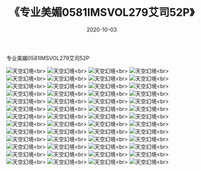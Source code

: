 ﻿---
layout: post
title: 《专业美媚0581IMSVOL279艾司52P》
date: 2020-10-03
img: http://photo.orgx.cf/性感/2020/专业美媚0581IMSVOL279艾司52P/000.jpg
tags: [美女,性感,泳衣]
---

专业美媚0581IMSVOL279艾司52P



![天空幻境](http://photo.orgx.cf/性感/2020/专业美媚0581IMSVOL279艾司52P/001.jpg''天空幻境'')<br>
![天空幻境](http://photo.orgx.cf/性感/2020/专业美媚0581IMSVOL279艾司52P/002.jpg''天空幻境'')<br>
![天空幻境](http://photo.orgx.cf/性感/2020/专业美媚0581IMSVOL279艾司52P/003.jpg''天空幻境'')<br>
![天空幻境](http://photo.orgx.cf/性感/2020/专业美媚0581IMSVOL279艾司52P/004.jpg''天空幻境'')<br>
![天空幻境](http://photo.orgx.cf/性感/2020/专业美媚0581IMSVOL279艾司52P/005.jpg''天空幻境'')<br>
![天空幻境](http://photo.orgx.cf/性感/2020/专业美媚0581IMSVOL279艾司52P/006.jpg''天空幻境'')<br>
![天空幻境](http://photo.orgx.cf/性感/2020/专业美媚0581IMSVOL279艾司52P/007.jpg''天空幻境'')<br>
![天空幻境](http://photo.orgx.cf/性感/2020/专业美媚0581IMSVOL279艾司52P/008.jpg''天空幻境'')<br>
![天空幻境](http://photo.orgx.cf/性感/2020/专业美媚0581IMSVOL279艾司52P/009.jpg''天空幻境'')<br>
![天空幻境](http://photo.orgx.cf/性感/2020/专业美媚0581IMSVOL279艾司52P/010.jpg''天空幻境'')<br>
![天空幻境](http://photo.orgx.cf/性感/2020/专业美媚0581IMSVOL279艾司52P/011.jpg''天空幻境'')<br>
![天空幻境](http://photo.orgx.cf/性感/2020/专业美媚0581IMSVOL279艾司52P/012.jpg''天空幻境'')<br>
![天空幻境](http://photo.orgx.cf/性感/2020/专业美媚0581IMSVOL279艾司52P/013.jpg''天空幻境'')<br>
![天空幻境](http://photo.orgx.cf/性感/2020/专业美媚0581IMSVOL279艾司52P/014.jpg''天空幻境'')<br>
![天空幻境](http://photo.orgx.cf/性感/2020/专业美媚0581IMSVOL279艾司52P/015.jpg''天空幻境'')<br>
![天空幻境](http://photo.orgx.cf/性感/2020/专业美媚0581IMSVOL279艾司52P/016.jpg''天空幻境'')<br>
![天空幻境](http://photo.orgx.cf/性感/2020/专业美媚0581IMSVOL279艾司52P/017.jpg''天空幻境'')<br>
![天空幻境](http://photo.orgx.cf/性感/2020/专业美媚0581IMSVOL279艾司52P/018.jpg''天空幻境'')<br>
![天空幻境](http://photo.orgx.cf/性感/2020/专业美媚0581IMSVOL279艾司52P/019.jpg''天空幻境'')<br>
![天空幻境](http://photo.orgx.cf/性感/2020/专业美媚0581IMSVOL279艾司52P/020.jpg''天空幻境'')<br>
![天空幻境](http://photo.orgx.cf/性感/2020/专业美媚0581IMSVOL279艾司52P/021.jpg''天空幻境'')<br>
![天空幻境](http://photo.orgx.cf/性感/2020/专业美媚0581IMSVOL279艾司52P/022.jpg''天空幻境'')<br>
![天空幻境](http://photo.orgx.cf/性感/2020/专业美媚0581IMSVOL279艾司52P/023.jpg''天空幻境'')<br>
![天空幻境](http://photo.orgx.cf/性感/2020/专业美媚0581IMSVOL279艾司52P/024.jpg''天空幻境'')<br>
![天空幻境](http://photo.orgx.cf/性感/2020/专业美媚0581IMSVOL279艾司52P/025.jpg''天空幻境'')<br>
![天空幻境](http://photo.orgx.cf/性感/2020/专业美媚0581IMSVOL279艾司52P/026.jpg''天空幻境'')<br>
![天空幻境](http://photo.orgx.cf/性感/2020/专业美媚0581IMSVOL279艾司52P/027.jpg''天空幻境'')<br>
![天空幻境](http://photo.orgx.cf/性感/2020/专业美媚0581IMSVOL279艾司52P/028.jpg''天空幻境'')<br>
![天空幻境](http://photo.orgx.cf/性感/2020/专业美媚0581IMSVOL279艾司52P/029.jpg''天空幻境'')<br>
![天空幻境](http://photo.orgx.cf/性感/2020/专业美媚0581IMSVOL279艾司52P/030.jpg''天空幻境'')<br>
![天空幻境](http://photo.orgx.cf/性感/2020/专业美媚0581IMSVOL279艾司52P/031.jpg''天空幻境'')<br>
![天空幻境](http://photo.orgx.cf/性感/2020/专业美媚0581IMSVOL279艾司52P/032.jpg''天空幻境'')<br>
![天空幻境](http://photo.orgx.cf/性感/2020/专业美媚0581IMSVOL279艾司52P/033.jpg''天空幻境'')<br>
![天空幻境](http://photo.orgx.cf/性感/2020/专业美媚0581IMSVOL279艾司52P/034.jpg''天空幻境'')<br>
![天空幻境](http://photo.orgx.cf/性感/2020/专业美媚0581IMSVOL279艾司52P/035.jpg''天空幻境'')<br>
![天空幻境](http://photo.orgx.cf/性感/2020/专业美媚0581IMSVOL279艾司52P/036.jpg''天空幻境'')<br>
![天空幻境](http://photo.orgx.cf/性感/2020/专业美媚0581IMSVOL279艾司52P/037.jpg''天空幻境'')<br>
![天空幻境](http://photo.orgx.cf/性感/2020/专业美媚0581IMSVOL279艾司52P/038.jpg''天空幻境'')<br>
![天空幻境](http://photo.orgx.cf/性感/2020/专业美媚0581IMSVOL279艾司52P/039.jpg''天空幻境'')<br>
![天空幻境](http://photo.orgx.cf/性感/2020/专业美媚0581IMSVOL279艾司52P/040.jpg''天空幻境'')<br>
![天空幻境](http://photo.orgx.cf/性感/2020/专业美媚0581IMSVOL279艾司52P/041.jpg''天空幻境'')<br>
![天空幻境](http://photo.orgx.cf/性感/2020/专业美媚0581IMSVOL279艾司52P/042.jpg''天空幻境'')<br>
![天空幻境](http://photo.orgx.cf/性感/2020/专业美媚0581IMSVOL279艾司52P/043.jpg''天空幻境'')<br>
![天空幻境](http://photo.orgx.cf/性感/2020/专业美媚0581IMSVOL279艾司52P/044.jpg''天空幻境'')<br>
![天空幻境](http://photo.orgx.cf/性感/2020/专业美媚0581IMSVOL279艾司52P/045.jpg''天空幻境'')<br>
![天空幻境](http://photo.orgx.cf/性感/2020/专业美媚0581IMSVOL279艾司52P/046.jpg''天空幻境'')<br>
![天空幻境](http://photo.orgx.cf/性感/2020/专业美媚0581IMSVOL279艾司52P/047.jpg''天空幻境'')<br>
![天空幻境](http://photo.orgx.cf/性感/2020/专业美媚0581IMSVOL279艾司52P/048.jpg''天空幻境'')<br>
![天空幻境](http://photo.orgx.cf/性感/2020/专业美媚0581IMSVOL279艾司52P/049.jpg''天空幻境'')<br>
![天空幻境](http://photo.orgx.cf/性感/2020/专业美媚0581IMSVOL279艾司52P/050.jpg''天空幻境'')<br>
![天空幻境](http://photo.orgx.cf/性感/2020/专业美媚0581IMSVOL279艾司52P/051.jpg''天空幻境'')<br>
![天空幻境](http://photo.orgx.cf/性感/2020/专业美媚0581IMSVOL279艾司52P/052.jpg''天空幻境'')<br>